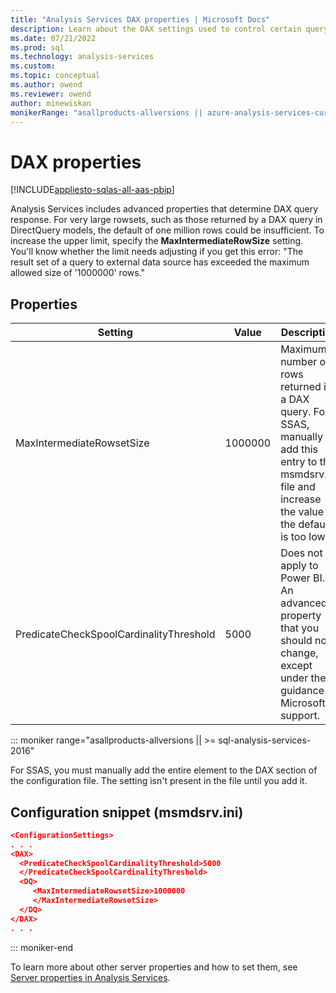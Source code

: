 ```yaml
---
title: "Analysis Services DAX properties | Microsoft Docs"
description: Learn about the DAX settings used to control certain query behaviors in Analysis Services.
ms.date: 07/21/2022
ms.prod: sql
ms.technology: analysis-services
ms.custom: 
ms.topic: conceptual
ms.author: owend
ms.reviewer: owend
author: minewiskan
monikerRange: "asallproducts-allversions || azure-analysis-services-current || power-bi-premium-current || >= sql-analysis-services-2016"
---
```


# DAX properties

[!INCLUDE[appliesto-sqlas-all-aas-pbip](../includes/appliesto-sqlas-all-aas-pbip.md)]

Analysis Services includes advanced properties that determine DAX query response. For very large rowsets, such as those returned by a DAX query in DirectQuery models, the default of one million rows could be insufficient. To increase the upper limit, specify the **MaxIntermediateRowSize** setting. You'll know whether the limit needs adjusting if you get this error: "The result set of a query to external data source has exceeded the maximum allowed size of '1000000' rows."

## Properties

Setting |Value |Description
--------|-------|-----------
MaxIntermediateRowsetSize | 1000000 | Maximum number of rows returned in a DAX query. For SSAS, manually add this entry to the msmdsrv.ini file and increase the value if the default is too low.
PredicateCheckSpoolCardinalityThreshold| 5000 | Does not apply to Power BI. An advanced property that you should not change, except under the guidance of Microsoft support.

::: moniker range="asallproducts-allversions || >= sql-analysis-services-2016"

For SSAS, you must manually add the entire element to the DAX section of the configuration file. The setting isn't present in the file until you add it.

## Configuration snippet (msmdsrv.ini)

```json
<ConfigurationSettings>
. . .
<DAX>
  <PredicateCheckSpoolCardinalityThreshold>5000
  </PredicateCheckSpoolCardinalityThreshold>
  <DQ>
     <MaxIntermediateRowsetSize>1000000
     </MaxIntermediateRowsetSize>
  </DQ>
</DAX>
. . .
```

::: moniker-end

To learn more about other server properties and how to set them, see [Server properties in Analysis Services](../../analysis-services/server-properties/server-properties-in-analysis-services.md).
